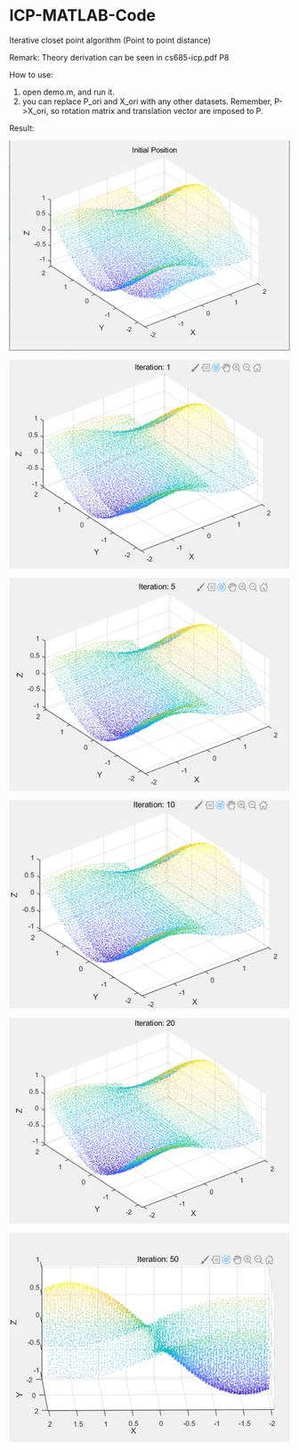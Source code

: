 # ICP-MATLAB-Code
Iterative closet point algorithm (Point to point distance)


Remark: Theory derivation can be seen in cs685-icp.pdf P8


How to use:
1. open demo.m, and run it.
2. you can replace P_ori and X_ori with any other datasets.
   Remember, P->X_ori, so rotation matrix and translation vector are imposed to P.



Result:

![Initial Position](image/intial_value.png)

![Iteration One](image/iter_1.png)

![Iteration Five](image/iter_5.png)

![Iteration Ten](image/iter_10.png)

![Iteration Twenty](image/iter_20.png)

![Iteration Fifty](image/iter_50.png)
